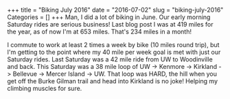 +++
title = "Biking July 2016"
date = "2016-07-02"
slug = "biking-july-2016"
Categories = []
+++
Man, I did a lot of biking in June. Our early morning Saturday rides are serious business! Last blog post I was at 419 miles for the year, as of now I'm at 653 miles. That's 234 miles in a month!

I commute to work at least 2 times a week by bike (10 miles round trip), but I'm getting to the point where my 40 mile per week goal is met with just our Saturday rides. Last Saturday was a 42 mile ride from UW to Woodinville and back. This Saturday was a 38 mile loop of UW -> Kenmore -> Kirkland -> Bellevue -> Mercer Island -> UW. That loop was HARD, the hill when you get off the Burke Gilman trail and head into Kirkland is no joke! Helping my climbing muscles for sure.




